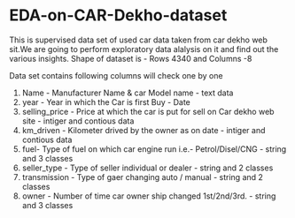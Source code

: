 # EDA-on-CAR-Dekho-dataset
This is supervised data set of used car data taken from car dekho web sit.We are going to perform exploratory data alalysis on it and find out the various insights.
Shape of dataset is - Rows 4340 and Columns -8

Data set contains following columns will check one by one 
1. Name - Manufacturer Name & car Model name - text data 
2. year	- Year in which the Car is first Buy - Date 
3. selling_price - Price at which the car is put for sell on Car dekho web site - intiger and contious data
4. km_driven - Kilometer drived by the owner as on date - intiger and contious data
5. fuel- Type of fuel on which car engine run i.e.- Petrol/Disel/CNG - string and 3 classes
6. seller_type - Type of seller individual or dealer - string and 2 classes 
7. transmission - Type of gaer changing auto / manual - string and 2 classes 
8. owner - Number of time car owner ship changed 1st/2nd/3rd. - string and 3 classes 

